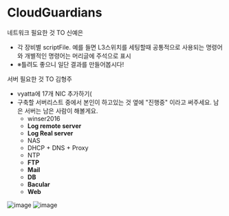 # CloudGuardians
네트워크 필요한 것 TO 신예은
  - 각 장비별 scriptFile. 예를 들면 L3스위치를 세팅할때 공통적으로 사용되는 명령어와 개별적인 명령어는 머리글에 주석으로 표시
  - ※틀려도 좋으니 일단 결과를 만들어봅시다!


서버 필요한 것 TO 김형주
  - vyatta에 17개 NIC 추가하기(
  - 구축할 서버리스트 중에서 본인이 하고있는 것 옆에 "진행중" 이라고 써주세요. 남은 서버는 남은 사람이 해볼게요.
    - winser2016
    - **Log remote server**
    - **Log Real server**
    - NAS
    - DHCP + DNS + Proxy
    - NTP
    - **FTP**
    - **Mail**
    - **DB**
    - **Bacular**
    - **Web**

![image](https://github.com/user-attachments/assets/39541208-8798-4b2a-844b-db3758b5099e)
![image](https://github.com/user-attachments/assets/62318637-f373-4e8c-b0ca-b3d80ca21ba0)

